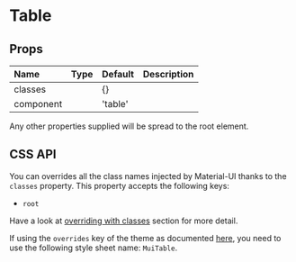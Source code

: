 <!--- This documentation is automatically generated, do not try to edit it. -->

# Table



## Props
| Name | Type | Default | Description |
|:-----|:-----|:--------|:------------|
| classes |  | {} |  |
| component |  | 'table' |  |

Any other properties supplied will be spread to the root element.

## CSS API

You can overrides all the class names injected by Material-UI thanks to the `classes` property.
This property accepts the following keys:
- `root`

Have a look at [overriding with classes](/customization/overrides#overriding-with-classes)
section for more detail.

If using the `overrides` key of the theme as documented
[here](/customization/themes#customizing-all-instances-of-a-component-type),
you need to use the following style sheet name: `MuiTable`.

